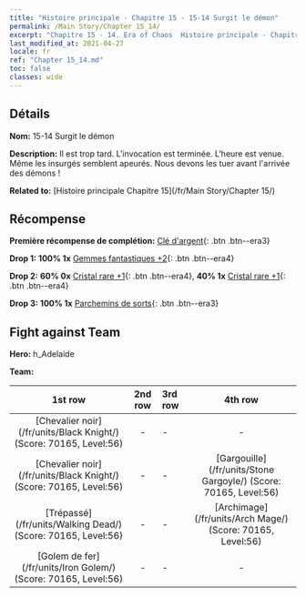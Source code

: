 ```yaml
---
title: "Histoire principale - Chapitre 15 - 15-14 Surgit le démon"
permalink: /Main Story/Chapter 15_14/
excerpt: "Chapitre 15 - 14. Era of Chaos  Histoire principale - Chapitre 15_14. 15-14 Surgit le démon"
last_modified_at: 2021-04-27
locale: fr
ref: "Chapter 15_14.md"
toc: false
classes: wide
---
```


## Détails

 **Nom:** 15-14 Surgit le démon

 **Description:** Il est trop tard. L'invocation est terminée. L'heure est venue. Même les insurgés semblent apeurés. Nous devons les tuer avant l'arrivée des démons !

 **Related to:** [Histoire principale Chapitre 15](/fr/Main Story/Chapter 15/)

## Récompense

 **Première récompense de complétion:** [Clé d'argent](/ItemsFR/con_693/){: .btn .btn--era3}

 **Drop 1:** **100% 1x** [Gemmes fantastiques +2](/ItemsFR/mat_51/){: .btn .btn--era4}

 **Drop 2:** **60% 0x** [Cristal rare +1](/ItemsFR/mat_45/){: .btn .btn--era4}, **40% 1x** [Cristal rare +1](/ItemsFR/mat_45/){: .btn .btn--era4}

 **Drop 3:** **100% 1x** [Parchemins de sorts](/ItemsFR/con_694/){: .btn .btn--era3}


## Fight against Team
 **Hero:** h_Adelaide

 **Team:**


  | 1st row | 2nd row | 3rd row | 4th row |
  |:----:|:----:|:----|:----:|
  | [Chevalier noir](/fr/units/Black Knight/) (Score: 70165, Level:56)  | - | - | - |
  | [Chevalier noir](/fr/units/Black Knight/) (Score: 70165, Level:56)  | - | - | [Gargouille](/fr/units/Stone Gargoyle/) (Score: 70165, Level:56)  |
  | [Trépassé](/fr/units/Walking Dead/) (Score: 70165, Level:56)  | - | - | [Archimage](/fr/units/Arch Mage/) (Score: 70165, Level:56)  |
  | [Golem de fer](/fr/units/Iron Golem/) (Score: 70165, Level:56)  | - | - | - |


